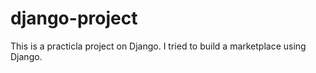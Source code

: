 # django-project

This is a practicla project on Django.
I tried to build a marketplace using Django.
